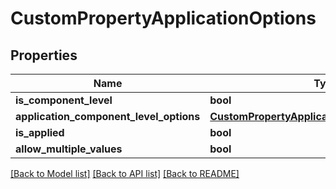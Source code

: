 # CustomPropertyApplicationOptions

## Properties
Name | Type | Description | Notes
------------ | ------------- | ------------- | -------------
**is_component_level** | **bool** |  | [optional] 
**application_component_level_options** | [**CustomPropertyApplicationComponentOptions**](CustomPropertyApplicationComponentOptions.md) |  | [optional] 
**is_applied** | **bool** |  | [optional] 
**allow_multiple_values** | **bool** |  | [optional] 

[[Back to Model list]](../README.md#documentation-for-models) [[Back to API list]](../README.md#documentation-for-api-endpoints) [[Back to README]](../README.md)


